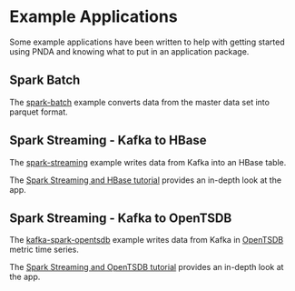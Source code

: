 # Example Applications

Some example applications have been written to help with getting started using PNDA and knowing what to put in an application package.

## Spark Batch

The [spark-batch](../repos/example-applications/spark-batch/README.md) example converts data from the master data set into parquet format.

## Spark Streaming - Kafka to HBase

The [spark-streaming](../repos/example-applications/spark-streaming/README.md) example writes data from Kafka into an HBase table.

The [Spark Streaming and HBase tutorial](ksh.md) provides an in-depth look at the app.

## Spark Streaming - Kafka to OpenTSDB

The [kafka-spark-opentsdb](../repos/example-applications/kafka-spark-opentsdb/README.md) example writes data from Kafka in [OpenTSDB](../timeseries/opentsdb.md) metric time series.

The [Spark Streaming and OpenTSDB tutorial](kso.md) provides an in-depth look at the app.
